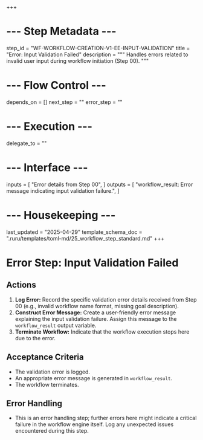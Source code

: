 +++
# --- Step Metadata ---
step_id = "WF-WORKFLOW-CREATION-V1-EE-INPUT-VALIDATION"
title = "Error: Input Validation Failed"
description = """
Handles errors related to invalid user input during workflow initiation (Step 00).
"""

# --- Flow Control ---
depends_on = []
next_step = ""
error_step = ""

# --- Execution ---
delegate_to = ""

# --- Interface ---
inputs = [
    "Error details from Step 00",
]
outputs = [
    "workflow_result: Error message indicating input validation failure.",
]

# --- Housekeeping ---
last_updated = "2025-04-29"
template_schema_doc = ".ruru/templates/toml-md/25_workflow_step_standard.md"
+++

# Error Step: Input Validation Failed

## Actions

1.  **Log Error:** Record the specific validation error details received from Step 00 (e.g., invalid workflow name format, missing goal description).
2.  **Construct Error Message:** Create a user-friendly error message explaining the input validation failure. Assign this message to the `workflow_result` output variable.
3.  **Terminate Workflow:** Indicate that the workflow execution stops here due to the error.

## Acceptance Criteria

*   The validation error is logged.
*   An appropriate error message is generated in `workflow_result`.
*   The workflow terminates.

## Error Handling

*   This is an error handling step; further errors here might indicate a critical failure in the workflow engine itself. Log any unexpected issues encountered during this step.